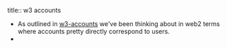 title:: w3 accounts

- As outlined in [w3-accounts](https://hackmd.io/@gozala/w3-accounts) we've been thinking about in web2 terms where accounts pretty directly correspond to users.
-